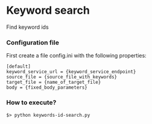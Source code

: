 # Keyword search

Find keyword ids

### Configuration file
First create a file config.ini with the following properties:
```
[default]
keyword_service_url = {keyword_service_endpoint} 
source_file = {source_file_with_keywords}
target_file = {name_of_target_file}
body = {fixed_body_parameters}
```

### How to execute?
```
$> python keywords-id-search.py
```

